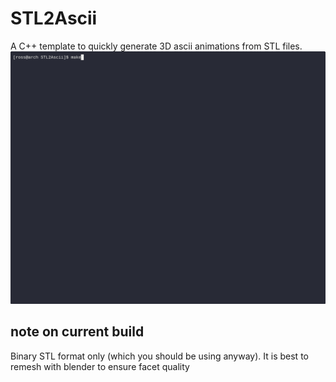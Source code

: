 # STL2Ascii #
A C++ template to quickly generate 3D ascii animations from STL files. 
![](https://raw.githubusercontent.com/Ross74U/STL2Ascii/refs/heads/main/demo.gif)

## note on current build ##
Binary STL format only (which you should be using anyway).
It is best to remesh with blender to ensure facet quality
